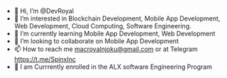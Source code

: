 - 👋 Hi, I’m @DevRoyal
- 👀 I’m interested in Blockchain Development, Mobile App Development, Web Development, Cloud Computing, Software Engineering.
- 🌱 I’m currently learning Mobile App Development, Web Development
- 💞️ I’m looking to collaborate on Mobile App Development 
- 📫 How to reach me macroyalnjoku@gmail.com or at Telegram https://t.me/SpinxInc
- 🌱 I am Currrently enrolled in the ALX software Engineering Program

<!---
DevRoyal/DevRoyal is a ✨ special ✨ repository because its `README.md` (this file) appears on your GitHub profile.
You can click the Preview link to take a look at your changes.
--->
